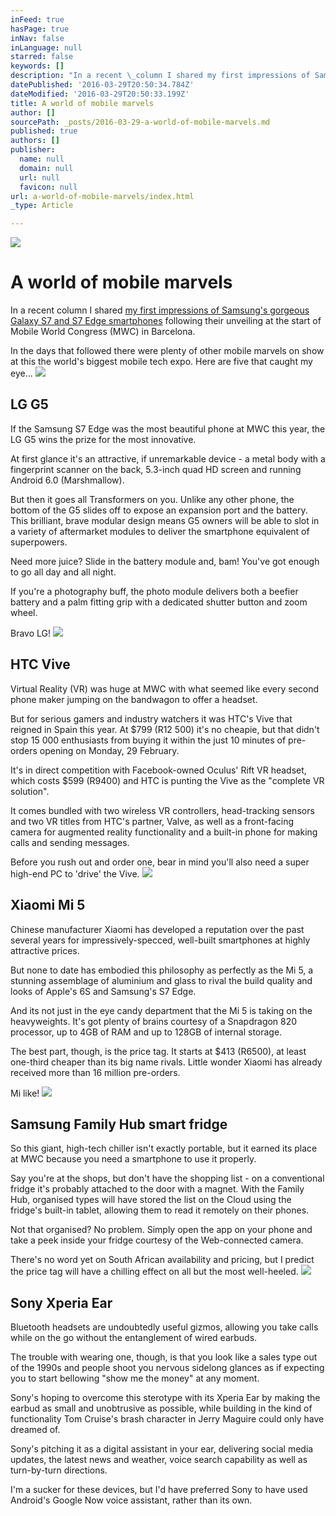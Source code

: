 ```yaml
---
inFeed: true
hasPage: true
inNav: false
inLanguage: null
starred: false
keywords: []
description: "In a recent \_column I shared my first impressions of Samsung’s gorgeous Galaxy S7 and S7 Edge smartphones following their unveiling at the start of Mobile World Congress (MWC) in Barcelona."
datePublished: '2016-03-29T20:50:34.784Z'
dateModified: '2016-03-29T20:50:33.199Z'
title: A world of mobile marvels
author: []
sourcePath: _posts/2016-03-29-a-world-of-mobile-marvels.md
published: true
authors: []
publisher:
  name: null
  domain: null
  url: null
  favicon: null
url: a-world-of-mobile-marvels/index.html
_type: Article

---
```

![](https://the-grid-user-content.s3-us-west-2.amazonaws.com/93f40003-abed-491e-9b74-794a48862de8.jpg)

# A world of mobile marvels

In a recent  column I shared [my first impressions of Samsung's gorgeous Galaxy S7 and S7 Edge smartphones][0] following their unveiling at the start of Mobile World Congress (MWC) in Barcelona.

In the days that followed there were plenty of other mobile marvels on show at this the world's biggest mobile tech expo. Here are five that caught my eye...
![](https://the-grid-user-content.s3-us-west-2.amazonaws.com/55ce0ed4-bb7f-404c-8abe-552cca6bc032.jpg)

## LG G5

If the Samsung S7 Edge was the most beautiful phone at MWC this year, the LG G5 wins the prize for the most innovative.

At first glance it's an attractive, if unremarkable device - a metal body with a fingerprint scanner on the back, 5.3-inch quad HD screen and running Android 6.0 (Marshmallow).

But then it goes all Transformers on you. 
Unlike any other phone, the bottom of the G5 slides off to expose an expansion port and the battery. This brilliant, brave modular design means G5 owners will be able to slot in a variety of aftermarket modules to deliver the smartphone equivalent of superpowers.

Need more juice? Slide in the battery module and, bam! You've got enough to go all day and all night.

If you're a photography buff, the photo module delivers both a beefier battery and a palm fitting grip with a dedicated shutter button and zoom wheel.

Bravo LG!
![](https://the-grid-user-content.s3-us-west-2.amazonaws.com/734c4baf-8926-48fd-9d2d-e72884205844.jpg)

## HTC Vive

Virtual Reality (VR) was huge at MWC with what seemed like every second phone maker jumping on the bandwagon to offer a headset.

But for serious gamers and industry watchers it was HTC's Vive that reigned in Spain this year.
At $799 (R12 500) it's no cheapie, but that didn't stop 15 000 enthusiasts from buying it within the just 10 minutes of pre-orders opening on Monday, 29 February.

It's in direct competition with Facebook-owned Oculus' Rift VR headset, which costs $599 (R9400) and HTC is punting the Vive as the "complete VR solution".

It comes bundled with two wireless VR controllers, head-tracking sensors and two VR titles from HTC's partner, Valve, as well as a front-facing camera for augmented reality functionality and a built-in phone for making calls and sending messages.

Before you rush out and order one, bear in mind you'll also need a super high-end PC to 'drive' the Vive.
![](https://the-grid-user-content.s3-us-west-2.amazonaws.com/beeda0c3-5319-46c7-abb1-2f1a4d40b63e.jpg)

## Xiaomi Mi 5

Chinese manufacturer Xiaomi has developed a reputation over the past several years for impressively-specced, well-built smartphones at highly attractive prices.

But none to date has embodied this philosophy as perfectly as the Mi 5, a stunning assemblage of aluminium and glass to rival the build quality and looks of Apple's 6S and Samsung's S7 Edge.

And its not just in the eye candy department that the Mi 5 is taking on the heavyweights. It's got plenty of brains courtesy of a Snapdragon 820 processor, up to 4GB of RAM and up to 128GB of internal storage.

The best part, though, is the price tag. It starts at $413 (R6500), at least one-third cheaper than its big name rivals. Little wonder Xiaomi has already received more than 16 million pre-orders.

Mi like!
![](https://the-grid-user-content.s3-us-west-2.amazonaws.com/05780684-26df-47ab-91ca-e14e05760b61.jpg)

## Samsung Family Hub smart fridge

So this giant, high-tech chiller isn't exactly portable, but it earned its place at MWC because you need a smartphone to use it properly.

Say you're at the shops, but don't have the shopping list - on a conventional fridge it's probably attached to the door with a magnet. With the Family Hub, organised types will have stored the list on the Cloud using the fridge's built-in tablet, allowing them to read it remotely on their phones.

Not that organised? No problem. Simply open the app on your phone and take a peek inside your fridge courtesy of the Web-connected camera.

There's no word yet on South African availability and pricing, but I predict the price tag will have a chilling effect on all but the most well-heeled.
![](https://the-grid-user-content.s3-us-west-2.amazonaws.com/2bd34746-90ee-4021-9789-d3b27ed20b4b.jpg)

## Sony Xperia Ear

Bluetooth headsets are undoubtedly useful gizmos, allowing you take calls while on the go without the entanglement of wired earbuds.

The trouble with wearing one, though, is that you look like a sales type out of the 1990s and people shoot you nervous sidelong glances as if expecting you to start bellowing "show me the money" at any moment.

Sony's hoping to overcome this sterotype with its Xperia Ear by making the earbud as small and unobtrusive as possible, while building in the kind of functionality Tom Cruise's brash character in Jerry Maguire could only have dreamed of.

Sony's pitching it as a digital assistant in your ear, delivering social media updates, the latest news and weather, voice search capability as well as turn-by-turn directions.

I'm a sucker for these devices, but I'd have preferred Sony to have used Android's Google Now voice assistant, rather than its own.

[0]: https://thegrid.ai/geekbeard/s7th-heaven/